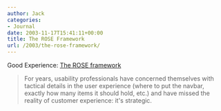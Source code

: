 ```yaml
---
author: Jack
categories:
- Journal
date: 2003-11-17T15:41:11+00:00
title: The ROSE Framework
url: /2003/the-rose-framework/
---
```


Good Experience: [The ROSE framework][1]
  


> For years, usability professionals have concerned themselves with tactical details in the user experience (where to put the navbar, exactly how many items it should hold, etc.) and have missed the reality of customer experience: it's strategic.

 [1]: http://www.goodexperience.com/columns/03/1117.rose.html "Good Experience - The ROSE framework"